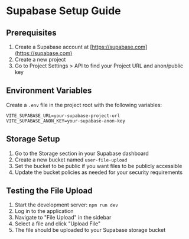 # Supabase Setup Guide

## Prerequisites
1. Create a Supabase account at [https://supabase.com](https://supabase.com)
2. Create a new project
3. Go to Project Settings > API to find your Project URL and anon/public key

## Environment Variables

Create a `.env` file in the project root with the following variables:

```
VITE_SUPABASE_URL=your-supabase-project-url
VITE_SUPABASE_ANON_KEY=your-supabase-anon-key
```

## Storage Setup

1. Go to the Storage section in your Supabase dashboard
2. Create a new bucket named `user-file-upload`
3. Set the bucket to be public if you want files to be publicly accessible
4. Update the bucket policies as needed for your security requirements

## Testing the File Upload

1. Start the development server: `npm run dev`
2. Log in to the application
3. Navigate to "File Upload" in the sidebar
4. Select a file and click "Upload File"
5. The file should be uploaded to your Supabase storage bucket
